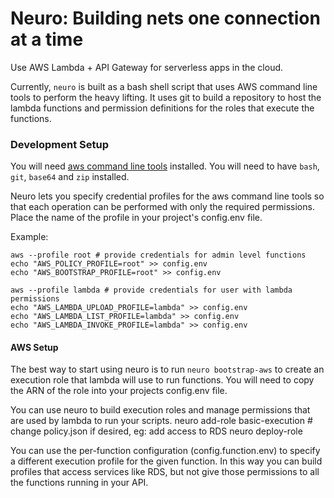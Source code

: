 # Neuro: Building nets one connection at a time

Use AWS Lambda + API Gateway for serverless apps in the cloud.

Currently, `neuro` is built as a bash shell script that uses AWS command line
tools to perform the heavy lifting.
It uses git to build a repository to host the lambda functions
and permission definitions for the roles that execute the functions.

### Development Setup

You will need [aws command line tools][aws-cli] installed.
You will need to have `bash`, `git`, `base64` and `zip` installed.

Neuro lets you specify credential profiles for the aws command line tools
so that each operation can be performed with only the required permissions.
Place the name of the profile in your project's config.env file.

Example:

    aws --profile root # provide credentials for admin level functions
    echo "AWS_POLICY_PROFILE=root" >> config.env
    echo "AWS_BOOTSTRAP_PROFILE=root" >> config.env

    aws --profile lambda # provide credentials for user with lambda permissions
    echo "AWS_LAMBDA_UPLOAD_PROFILE=lambda" >> config.env
    echo "AWS_LAMBDA_LIST_PROFILE=lambda" >> config.env
    echo "AWS_LAMBDA_INVOKE_PROFILE=lambda" >> config.env

#### AWS Setup

The best way to start using neuro is to run `neuro bootstrap-aws`
to create an execution role that lambda will use to run functions.
You will need to copy the ARN of the role into your projects config.env file.

You can use neuro to build execution roles and manage permissions that
are used by lambda to run your scripts.
    neuro add-role basic-execution
    # change policy.json if desired, eg: add access to RDS
    neuro deploy-role

You can use the per-function configuration (config.function.env) to specify
a different execution profile for the given function.
In this way you can build profiles that access services like RDS,
but not give those permissions to all the functions running in your API.

[aws-cli]: https://aws.amazon.com/cli/
